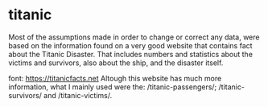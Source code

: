 # titanic

Most of the assumptions made in order to change or correct any data, were based on the information found on a very good website that contains fact about the Titanic Disaster.
That includes numbers and statistics about the victims and survivors, also about the ship, and the disaster itself.

font: https://titanicfacts.net
Altough this website has much more information, what I mainly used were the: /titanic-passengers/; /titanic-survivors/ and /titanic-victims/.
